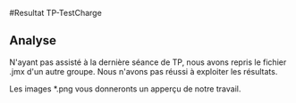 #Resultat TP-TestCharge

## Analyse

N'ayant pas assisté à la dernière séance de TP, nous avons repris le fichier .jmx d'un autre groupe.
Nous n'avons pas réussi à exploiter les résultats.

Les images *.png vous donneronts un apperçu de notre travail.

